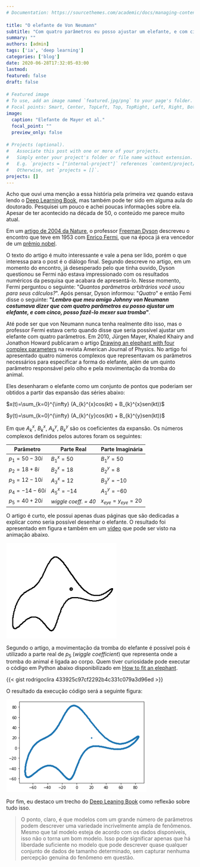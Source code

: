 ```yaml
---
# Documentation: https://sourcethemes.com/academic/docs/managing-content/

title: "O elefante de Von Neumann"
subtitle: "Com quatro parâmetros eu posso ajustar um elefante, e com cinco, posso fazê-lo mexer sua tromba"
summary: ""
authors: [admin]
tags: ['ia', 'deep learning']
categories: ['blog']
date: 2020-06-28T17:32:05-03:00
lastmod:
featured: false
draft: false

# Featured image
# To use, add an image named `featured.jpg/png` to your page's folder.
# Focal points: Smart, Center, TopLeft, Top, TopRight, Left, Right, BottomLeft, Bottom, BottomRight.
image:
  caption: "Elefante de Mayer et al."
  focal_point: ""
  preview_only: false

# Projects (optional).
#   Associate this post with one or more of your projects.
#   Simply enter your project's folder or file name without extension.
#   E.g. `projects = ["internal-project"]` references `content/project/deep-learning/index.md`.
#   Otherwise, set `projects = []`.
projects: []
---
```



Acho que ouvi uma menção a essa história pela primeira vez quando estava lendo o [Deep Learning Book](http://deeplearningbook.com.br/), mas também pode ter sido em alguma aula do doutorado. Pesquisei um pouco e achei poucas informações sobre ela. Apesar de ter acontecido na década de 50, o conteúdo me parece muito atual. 

Em um [artigo de 2004 da Nature](https://doi.org/10.1038/427297a), o professor [Freeman Dyson](https://pt.wikipedia.org/wiki/Freeman_Dyson) descreveu o encontro que teve em 1953 com [Enrico Fermi](https://pt.wikipedia.org/wiki/Enrico_Fermi), que na época já era vencedor de um [prêmio nobel](https://www.nobelprize.org/prizes/physics/1938/fermi/facts/). 

O texto do artigo é muito interessante e vale a pena ser lido, porém o que interessa para o post é o diálogo final. Segundo descreve no artigo, em um momento do encontro, já desesperado pelo que tinha ouvido, Dyson questionou se Fermi não estava impressionado com os resultados numéricos da pesquisa que acabara de apresentá-lo. Nesse momento, Fermi perguntou o seguinte: "*Quantos parâmetros arbitrários você usou para seus cálculos?*". Após pensar, Dyson informou: "*Quatro*" e então Femi disse o seguinte: **"*Lembro que meu amigo Johnny von Neumann costumava dizer que com quatro parâmetros eu posso ajustar um elefante, e com cinco, posso fazê-lo mexer sua tromba*"**.

Até pode ser que von Neumann nunca tenha realmente dito isso, mas o professor Fermi estava certo quando disse que seria possível ajustar um elefante com quatro parâmetros. Em 2010, Jürgen Mayer, Khaled Khairy and Jonathon Howard publicaram o artigo [Drawing an elephant with four complex parameters](https://doi.org/10.1119/1.3254017) na revista American Journal of Physics. No artigo foi apresentado quatro números complexos que representavam os parâmetros necessários para especificar a forma do elefante, além de um quinto parâmetro responsável pelo olho e pela movimentação da tromba do animal. 

Eles desenharam o elefante como um conjunto de pontos que poderiam ser obtidos a partir das expansão das séries abaixo: 

$x(t)=\sum_{k=0}^{\infty} (A_{k}^{x}cos(kt) + B_{k}^{x}sen(kt))$

$y(t)=\sum_{k=0}^{\infty} (A_{k}^{y}cos(kt) + B_{k}^{y}sen(kt))$

Em que $A_{k}^{x}$, $B_{k}^{x}$, $A_{k}^{y}$, $B_{k}^{y}$ são os coeficientes da expansão. Os números complexos definidos pelos autores foram os seguintes:

|      Parâmetro         | Parte Real          | Parte Imaginária         |
|------------------------|---------------------|--------------------------|
| $p_1 = 50 - 30i$       | $B^x_1 = 50$        | $B^y_1 = 50$             |
| $p_2 = 18 + 8i$        | $B^x_2 = 18$        | $B^y_2 = 8$              |
| $p_3 = 12 - 10i$       | $A^x_3 = 12$        | $B^y_3 = -10$            |
| $p_4 = -14-60i$        | $A^x_5 =-14$        | $A^y_1 = -60$            | 
| $p_5 = 40+20i$         | *wiggle coeff. = 40*| $x_{eye} = y_{eye} = 20$ |


O artigo é curto, ele possui apenas duas páginas que são dedicadas a explicar como seria possível desenhar o elefante. O resultado foi apresentado em figura e também em um [vídeo](https://aapt.scitation.org/doi/suppl/10.1119/1.3254017) que pode ser visto na animação abaixo.

![gif](./elefante_animacao.gif)

Segundo o artigo, a movimentação da tromba do elefante é possível pois é utilizado a parte real de $p_5$ (*wiggle coefficient*) que representa onde a tromba do animal é ligada ao corpo. Quem tiver curiosidade pode executar o código em Python abaixo disponibilizado em [How to fit an elephant](https://www.johndcook.com/blog/2011/06/21/how-to-fit-an-elephant/).

{{< gist rodrigoclira 433925c97cf2292b4c331c079a3d96ed >}}

O resultado da execução código será a seguinte figura:
 
![jpg](./elefante.jpg)

Por fim, eu destaco um trecho do [Deep Leaning Book]((http://deeplearningbook.com.br/overfitting-e-regularizacao-parte-1/)) como reflexão sobre tudo isso.

> O ponto, claro, é que modelos com um grande número de parâmetros podem descrever uma variedade incrivelmente ampla de fenômenos. Mesmo que tal modelo esteja de acordo com os dados disponíveis, isso não o torna um bom modelo. Isso pode significar apenas que há liberdade suficiente no modelo que pode descrever quase qualquer conjunto de dados de tamanho determinado, sem capturar nenhuma percepção genuína do fenômeno em questão.






